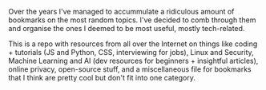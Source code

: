 

Over the years I've managed to accummulate a ridiculous amount of bookmarks on the most random topics. I've decided to comb through them and organise the ones I deemed to be most useful, mostly tech-related.

This is a repo with resources from all over the Internet on things like coding + tutorials (JS and Python, CSS, interviewing for jobs), Linux and Security, Machine Learning and AI (dev resources for beginners + insightful articles), online privacy, open-source stuff, and a miscellaneous file for bookmarks that I think are pretty cool but don't fit into one category.